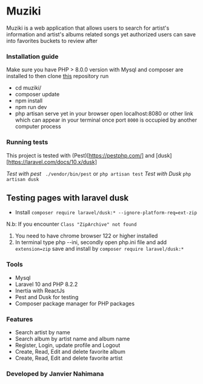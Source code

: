 # Muziki
Muziki is a web application that allows users to search for artist's information and artist's albums related songs yet  authorized users can save into favorites buckets to review after 

### Installation guide

  Make sure you have  PHP > 8.0.0 version  with Mysql and composer are installed to then clone [this](https://github.com/nahimanajz/muziki.git) repository
  run 
  - cd muziki/
  -  composer update
  - npm install
  - npm run dev
  - php artisan serve 
  yet in your browser open localhost:8080 or other link which can appear in your terminal once port `8000` is occupied by another computer process

### Running tests
This project is tested with (Pest)[https://pestphp.com/] and [dusk] [https://laravel.com/docs/10.x/dusk]

  *Test with pest*
 ``` ./vendor/bin/pest``` or ``` php artisan test ```
 *Test with Dusk*
 ``` php artisan dusk ```


 ## Testing pages with laravel dusk
 - Install `composer require laravel/dusk:* --ignore-platform-req=ext-zip`

 N.b: If you encounter ``Class "ZipArchive" not found ``
 1. You need to have chrome browser 122 or higher installed
 2. In terminal type php --ini, secondly open php.ini file and add `extension=zip` save and install by ` composer require laravel/dusk:* `


### Tools
- Mysql
- Laravel 10 and PHP 8.2.2
- Inertia with ReactJs
- Pest and Dusk for testing
- Composer package manager for PHP packages

### Features
- Search artist by name
- Search album by artist name and album name
- Register, Login, update profile and Logout
- Create, Read, Edit and delete favorite album
- Create, Read, Edit and delete favorite artist


### Developed by Janvier Nahimana